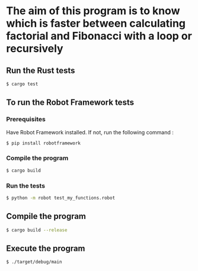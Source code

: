 # The aim of this program is to know which is faster between calculating factorial and Fibonacci with a loop or recursively

## Run the Rust tests

```sh
$ cargo test
```

## To run the Robot Framework tests

### Prerequisites

Have Robot Framework installed.
If not, run the following command :

```sh
$ pip install robotframework
```

### Compile the program

```sh
$ cargo build
```

### Run the tests

```sh
$ python -m robot test_my_functions.robot
```

## Compile the program

```sh
$ cargo build --release
```

## Execute the program

```sh
$ ./target/debug/main
```
